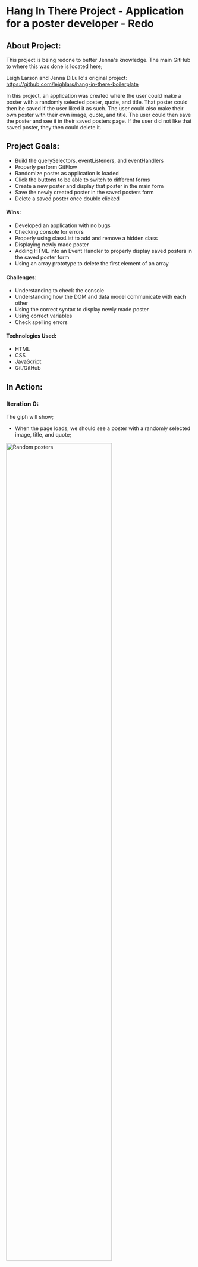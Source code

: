 # Hang In There Project - Application for a poster developer - Redo

## About Project:

This project is being redone to better Jenna's knowledge. The main GitHub to where this was done is located here;

Leigh Larson and Jenna DiLullo's original project: https://github.com/leighlars/hang-in-there-boilerplate

In this project, an application was created where the user could make a poster with a randomly selected poster, quote, and title. That poster could then be saved if the user liked it as such. The user could also make their own poster with their own image, quote, and title. The user could then save the poster and see it in their saved posters page. If the user did not like that saved poster, they then could delete it.

## Project Goals:

- Build the querySelectors, eventListeners, and eventHandlers
- Properly perform GitFlow
- Randomize poster as application is loaded
- Click the buttons to be able to switch to different forms
- Create a new poster and display that poster in the main form
- Save the newly created poster in the saved posters form
- Delete a saved poster once double clicked

#### Wins:

- Developed an application with no bugs
- Checking console for errors
- Properly using classList to add and remove a hidden class
- Displaying newly made poster
- Adding HTML into an Event Handler to properly display saved posters in the saved poster form
- Using an array prototype to delete the first element of an array

#### Challenges:

- Understanding to check the console
- Understanding how the DOM and data model communicate with each other
- Using the correct syntax to display newly made poster
- Using correct variables
- Check spelling errors

#### Technologies Used:

- HTML
- CSS
- JavaScript
- Git/GitHub

## In Action:

### Iteration 0:

The giph will show;

- When the page loads, we should see a poster with a randomly selected image, title, and quote;

<img src = "https://recordit.co/emqBT9Xnqh.gif" alt="Random posters" height=auto width=75%/>

### Iteration 1:

The giph will show;

- When a user clicks the "Make Your Own Poster" button, we should see the form, and the main poster should be hidden
- When a user clicks the "Show Saved Posters" button, we should see the saved posters area, and the main poster should be hidden
- When a user clicks the "Nevermind, take me back!" or "Back to Main" buttons, we should only see the main poster section

<img src = "https://recordit.co/xFNYYPbMny.gif" alt="Switch Views" height=auto width=75%/>

## Iteration 2:

The giph will show;

- In the new poster form the user will be able to fill out the inputs
- When the save button is clicked and the user goes back to the main poster form, the saved poster will be displayed

<img src = "http://g.recordit.co/cuadFkcTEt.gif" alt="Display Saved Poster" height=auto width=75%/>

## Iteration 3:

The giph will show;

- When the user makes a new poster and clicks the "Save Poster" button and then clicks on the "Show Saved", the saved poster will be displayed
- If a user clicks the "Save This Poster" more than once on a single poster, it will still only be saved once (no duplicates)

<img src = "https://recordit.co/iGFyQd2dYX.gif" alt="Display Saved Poster" height=auto width=75%/>

## Iteration 4:

The giph will show;

- From the saved posters view, if a user double clicks a saved poster, it will be deleted

<img src = "http://g.recordit.co/fRFmh5nz8W.gif" alt="Display Saved Poster" height=auto width=75%/>
